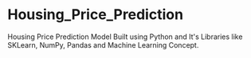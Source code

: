 # Housing_Price_Prediction
Housing Price Prediction Model Built using Python and It's Libraries like SKLearn, NumPy, Pandas and Machine Learning Concept.
